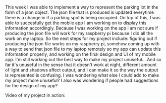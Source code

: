 This week I was able to implement a way to represent the parking lot in the form of a json object. The json file that is produced is updated everytime there is a change in if a parking spot is being occupied. On top of this, I was able to succesfully get the mobile app I am working on to display this information accordingly. Because I was working on the app I am not sure if producing the json file will work for my raspberry pi because I did all the work on my laptop. So the next steps for my project include: figuring out if producing the json file works on my raspberry pi, somehow coming up with a way to send that json file to my laptop remotely so my app can update this information properly, and working on the final design and UI of my mobile app. I'm still working out the best way to make my project unuseful... And so far it's unuseful in the sense that it doesn't work at night, different amount of light and shadows affect output, and I can make it so the way the output is represented is confusing. I was wondering what else I could add to make my project more unuseful? I also was wondering if people had suggestions for the design of my app?

Video of my project in action:
